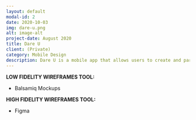 ```yaml
---
layout: default
modal-id: 2
date: 2020-10-03
img: dare-u.png
alt: image-alt
project-date: August 2020
title: Dare U
client: (Private)
category: Mobile Design
description: Dare U is a mobile app that allows users to create and participate in challenges all over the world.
---
```


**LOW FIDELITY WIREFRAMES TOOL:**
- Balsamiq Mockups

**HIGH FIDELITY WIREFRAMES TOOL:**
- Figma

